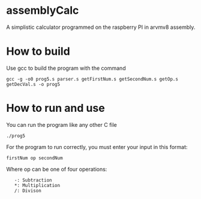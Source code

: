 # assemblyCalc
A simplistic calculator programmed on the raspberry PI in arvmv8 assembly.

# How to build

Use gcc to build the program with the command

```gcc -g -o0 prog5.s parser.s getFirstNum.s getSecondNum.s getOp.s getDecVal.s -o prog5```

# How to run and use

You can run the program like any other C file

```./prog5```

For the program to run correctly, you must enter your input in this format:

```firstNum op secondNum```

Where op can be one of four operations:

```+: Additon
   -: Subtraction
   *: Multiplication
   /: Divison
   ```
